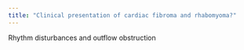 ```yaml
---
title: "Clinical presentation of cardiac fibroma and rhabomyoma?"
---
```

Rhythm disturbances and outflow obstruction

